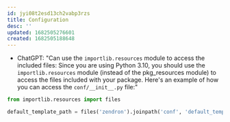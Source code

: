 ```yaml
---
id: jyi08t2esd13ch2vabp3rzs
title: Configuration
desc: ''
updated: 1682505276601
created: 1682505188648
---
```

- ChatGPT: "Can use the `importlib.resources` module to access the included files:
Since you are using Python 3.10, you should use the `importlib.resources` module (instead of the pkg_resources module) to access the files included with your package. Here's an example of how you can access the `conf/__init__.py` file:"

```python
from importlib.resources import files

default_template_path = files('zendron').joinpath('conf', 'default_template.yaml')
```
